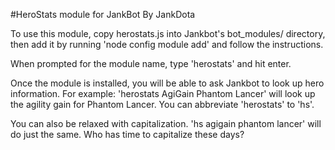#HeroStats module for JankBot
By JankDota

To use this module, copy herostats.js into Jankbot's bot_modules/ directory,
then add it by running 'node config module add' and follow the instructions.

When prompted for the module name, type 'herostats' and hit enter.

Once the module is installed, you will be able to ask Jankbot to look up hero
information. For example: 'herostats AgiGain Phantom Lancer' will look up the
agility gain for Phantom Lancer. You can abbreviate 'herostats' to 'hs'.

You can also be relaxed with capitalization. 'hs agigain phantom lancer' will do
just the same. Who has time to capitalize these days?